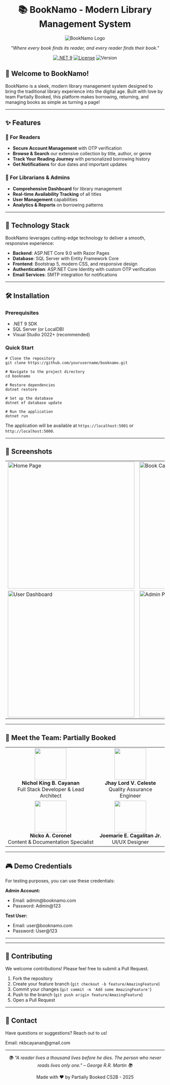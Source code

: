 <h1 align="center">📚 BookNamo - Modern Library Management System</h1>

<p align="center">
  <img src="https://i.ibb.co/tTD3nZt5/booknamo-logo-wide.png" alt="BookNamo Logo">
</p>

<p align="center">
  <i>"Where every book finds its reader, and every reader finds their book."</i>
</p>

<p align="center">
  <a href="https://dotnet.microsoft.com/download"><img src="https://img.shields.io/badge/.NET-9.0-512BD4" alt=".NET 9"></a>
  <a href="LICENSE"><img src="https://img.shields.io/badge/License-MIT-blue.svg" alt="License"></a>
  <img src="https://img.shields.io/badge/Version-1.0.0-green" alt="Version">
</p>

<h2>🌟 Welcome to BookNamo!</h2>

<p>BookNamo is a sleek, modern library management system designed to bring the traditional library experience into the digital age. Built with love by team Partially Booked, this platform makes borrowing, returning, and managing books as simple as turning a page!</p>

<hr>

<h2>✨ Features</h2>

<h3>📱 For Readers</h3>
<ul>
  <li><strong>Secure Account Management</strong> with OTP verification</li>
  <li><strong>Browse & Search</strong> our extensive collection by title, author, or genre</li>
  <li><strong>Track Your Reading Journey</strong> with personalized borrowing history</li>
  <li><strong>Get Notifications</strong> for due dates and important updates</li>
</ul>

<h3>🔧 For Librarians & Admins</h3>
<ul>
  <li><strong>Comprehensive Dashboard</strong> for library management</li>
  <li><strong>Real-time Availability Tracking</strong> of all titles</li>
  <li><strong>User Management</strong> capabilities</li>
  <li><strong>Analytics & Reports</strong> on borrowing patterns</li>
</ul>

<hr>

<h2>🚀 Technology Stack</h2>

<p>BookNamo leverages cutting-edge technology to deliver a smooth, responsive experience:</p>

<ul>
  <li><strong>Backend</strong>: ASP.NET Core 9.0 with Razor Pages</li>
  <li><strong>Database</strong>: SQL Server with Entity Framework Core</li>
  <li><strong>Frontend</strong>: Bootstrap 5, modern CSS, and responsive design</li>
  <li><strong>Authentication</strong>: ASP.NET Core Identity with custom OTP verification</li>
  <li><strong>Email Services</strong>: SMTP integration for notifications</li>
</ul>

<hr>

<h2>🛠️ Installation</h2>

<h3>Prerequisites</h3>
<ul>
  <li>.NET 9 SDK</li>
  <li>SQL Server (or LocalDB)</li>
  <li>Visual Studio 2022+ (recommended)</li>
</ul>

<h3>Quick Start</h3>

<pre><code># Clone the repository
git clone https://github.com/yourusername/booknamo.git

# Navigate to the project directory
cd booknamo

# Restore dependencies
dotnet restore

# Set up the database
dotnet ef database update

# Run the application
dotnet run
</code></pre>

<p>The application will be available at <code>https://localhost:5001</code> or <code>http://localhost:5000</code>.</p>

<hr>

<h2>📸 Screenshots</h2>

<table>
  <tr>
    <td><img src="https://i.ibb.co/LXtyQBDM/homepage.png" alt="Home Page" width="400"/></td>
    <td><img src="https://i.ibb.co/NnQhpT8z/bookcatalog.png" alt="Book Catalog" width="400"/></td>
  </tr>
  <tr>
    <td><img src="https://i.ibb.co/vCKbcttg/user.png" alt="User Dashboard" width="400"/></td>
    <td><img src="https://i.ibb.co/Y7tRj33m/admin.png" alt="Admin Panel" width="400"/></td>
  </tr>
</table>



<hr>

<h2>👥 Meet the Team: Partially Booked</h2>

<table>
  <tr>
    <td align="center"><img src="" width="100"><br /><b>Nichol King B. Cayanan</b><br />Full Stack Developer & Lead Architect</td>
    <td align="center"><img src="https://scontent.fmnl30-1.fna.fbcdn.net/v/t1.15752-9/494577669_937764425010961_3409036637784912473_n.jpg?_nc_cat=106&ccb=1-7&_nc_sid=9f807c&_nc_eui2=AeGGhV3hIo8i5or5zNgr3s3eFNTxMYY-fQIU1PExhj59AnWNQUWVDU33OtlFIH70CePN6CFIZm0O0VsTTJ1h2Ccp&_nc_ohc=xxZjxB1sYTYQ7kNvwHWnY7D&_nc_oc=Admal5g32Ew19mwnlfOHCi73DWQ4HqWs5h2vYIYlBRMmMig9y81YQR5YLD7oibHh7hE&_nc_zt=23&_nc_ht=scontent.fmnl30-1.fna&oh=03_Q7cD2QHRusmAeI-LZhDc8DylYOCTP3_hs4nChJoJZv2v1pLyWg&oe=684E3D2C" width="100"><br /><b>Jhay Lord V. Celeste</b><br />Quality Assurance Engineer</td>
  </tr>
  <tr>
    <td align="center"><img src="" width="100"><br /><b>Nicko A. Coronel</b><br />Content & Documentation Specialist</td>
    <td align="center"><img src="" width="100"><br /><b>Joemarie E. Cagalitan Jr.</b><br />UI/UX Designer</td>
  </tr>
</table>

<hr>

<h2>🎮 Demo Credentials</h2>

<p>For testing purposes, you can use these credentials:</p>

<p><strong>Admin Account:</strong></p>
<ul>
  <li>Email: admin@booknamo.com</li>
  <li>Password: Admin@123</li>
</ul>

<p><strong>Test User:</strong></p>
<ul>
  <li>Email: user@booknamo.com</li>
  <li>Password: User@123</li>
</ul>

<hr>

<hr>

<h2>🤝 Contributing</h2>

<p>We welcome contributions! Please feel free to submit a Pull Request.</p>

<ol>
  <li>Fork the repository</li>
  <li>Create your feature branch (<code>git checkout -b feature/AmazingFeature</code>)</li>
  <li>Commit your changes (<code>git commit -m 'Add some AmazingFeature'</code>)</li>
  <li>Push to the branch (<code>git push origin feature/AmazingFeature</code>)</li>
  <li>Open a Pull Request</li>
</ol>

<hr>

<h2>📧 Contact</h2>

<p>Have questions or suggestions? Reach out to us!</p>

<p>Email: nkbcayanan@gmail.com</p>

<hr>

<p align="center">
  <i>📚 "A reader lives a thousand lives before he dies. The person who never reads lives only one." – George R.R. Martin 📚</i>
</p>

<p align="center">
  Made with ❤️ by Partially Booked CS2B - 2025
</p>

